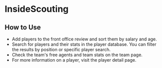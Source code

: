 # InsideScouting

## How to Use

- Add players to the front office review and sort them by salary and age.
- Search for players and their stats in the player database. You can filter the results by position or specific player search.
- Check the team's free agents and team stats on the team page.
- For more information on a player, visit the player detail page.

